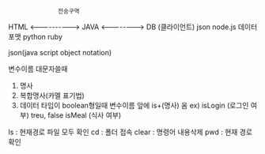 
                  전송구역
HTML            <---------->    JAVA         <--------> DB
(클라이언트)        json         node.js
                 데이터포맷      python
                                ruby

json(java script object notation)


변수이름 대문자쓸때
1. 명사
2. 복합명사(카멜 표기법)
3. 데이터 타입이 boolean형일때
변수이름 앞에 is+(명사) 옴
ex) isLogin (로그인 여부) treu, false
    isMeal (식사 여부)

ls : 현재경로 파일 모두 확인
cd : 폴더 접속
clear : 명령어 내용삭제
pwd : 현재 경로 확인